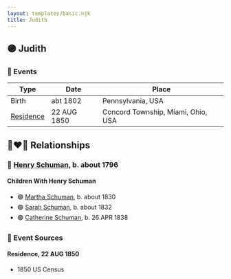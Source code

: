 ```yaml
---
layout: templates/basic.njk
title: Judith
---
```

## 🟣 Judith

### 📆 Events

Type | Date | Place
------ | ------ | ------
Birth | abt 1802 | Pennsylvania, USA
[Residence](#event-event-0) | 22 AUG 1850 | Concord Township, Miami, Ohio, USA

## 👩‍❤️‍👨 Relationships

### 🔵 [Henry Schuman](/people/6/6084048), b. about 1796

#### Children With Henry Schuman
* 🟣 [Martha Schuman](/people/8/85879963), b. about 1830
* 🟣 [Sarah Schuman](/people/9/98600610), b. about 1832
* 🟣 [Catherine Schuman](/people/3/39599940), b. 26 APR 1838
### 📰 Event Sources

#### <a id="event-event-0"></a> Residence, 22 AUG 1850
* 1850 US Census
